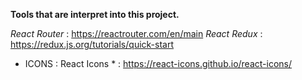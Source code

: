 **Tools that are interpret into this project.**

*React Router* : https://reactrouter.com/en/main
*React Redux* : https://redux.js.org/tutorials/quick-start
* ICONS  : React Icons * : https://react-icons.github.io/react-icons/ 